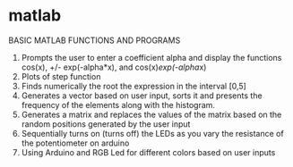 # matlab
BASIC MATLAB FUNCTIONS AND PROGRAMS

1.	Prompts the user to enter a coefficient alpha and display the functions cos(x), +/- exp(-alpha*x), and cos(x)*exp(-alpha*x)
2.	Plots of step function
3.	Finds numerically the root the expression in the interval [0,5]
4.	Generates a vector based on user input, sorts it and presents the frequency of the 	elements along with the histogram.
5.	Generates a matrix and replaces the values of the matrix based on the random positions generated by the user input
6.	Sequentially turns on (turns off) the LEDs as you vary the resistance of the potentiometer on arduino
7.	Using Arduino and RGB Led for different colors based on user inputs
